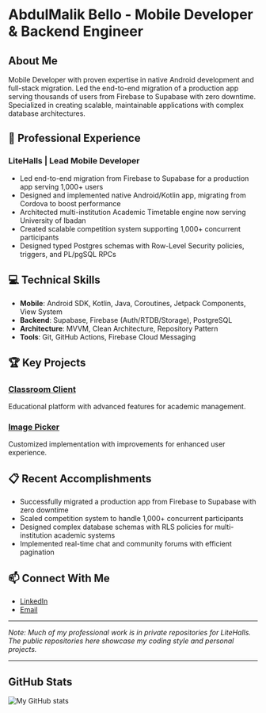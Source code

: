 # AbdulMalik Bello - Mobile Developer & Backend Engineer

## About Me
Mobile Developer with proven expertise in native Android development and full-stack migration. Led the end-to-end migration of a production app serving thousands of users from Firebase to Supabase with zero downtime. Specialized in creating scalable, maintainable applications with complex database architectures.

## 🚀 Professional Experience

### LiteHalls | Lead Mobile Developer
- Led end-to-end migration from Firebase to Supabase for a production app serving 1,000+ users
- Designed and implemented native Android/Kotlin app, migrating from Cordova to boost performance
- Architected multi-institution Academic Timetable engine now serving University of Ibadan
- Created scalable competition system supporting 1,000+ concurrent participants
- Designed typed Postgres schemas with Row-Level Security policies, triggers, and PL/pgSQL RPCs

## 💻 Technical Skills
- **Mobile**: Android SDK, Kotlin, Java, Coroutines, Jetpack Components, View System
- **Backend**: Supabase, Firebase (Auth/RTDB/Storage), PostgreSQL
- **Architecture**: MVVM, Clean Architecture, Repository Pattern
- **Tools**: Git, GitHub Actions, Firebase Cloud Messaging

## 🏆 Key Projects

### [Classroom Client](https://github.com/maleeqB/Classroom-Client)
Educational platform with advanced features for academic management.

### [Image Picker](https://github.com/maleeqB/ImagePicker)
Customized implementation with improvements for enhanced user experience.

## 📋 Recent Accomplishments
- Successfully migrated a production app from Firebase to Supabase with zero downtime
- Scaled competition system to handle 1,000+ concurrent participants
- Designed complex database schemas with RLS policies for multi-institution academic systems
- Implemented real-time chat and community forums with efficient pagination

## 📫 Connect With Me
- [LinkedIn](https://www.linkedin.com/in/abdulmalik-bello-45278a19a) 
- [Email](mailto:malikbello084@gmail.com?subject=GitHub%20Contact%20-%20Opportunity)

---
*Note: Much of my professional work is in private repositories for LiteHalls. The public repositories here showcase my coding style and personal projects.*

---
## GitHub Stats 
![My GitHub stats](https://github-readme-stats-xi-eight-73.vercel.app/api?username=maleeqB&show_icons=true&theme=radical)

